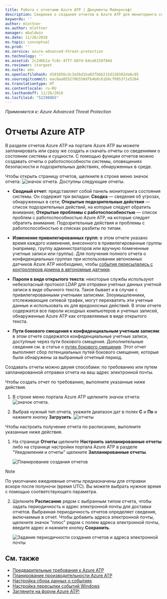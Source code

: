 ```yaml
---
title: Работа с отчетами Azure ATP | Документы Майкрософт
description: Сведения о создания отчетов в Azure ATP для мониторинга сети.
keywords: ''
author: mlottner
ms.author: mlottner
manager: mbaldwin
ms.date: 11/26/2018
ms.topic: conceptual
ms.prod: ''
ms.service: azure-advanced-threat-protection
ms.technology: ''
ms.assetid: 2c2d6b1a-fc8c-4ff7-b07d-64ce6159f84d
ms.reviewer: itargoet
ms.suite: ems
ms.openlocfilehash: d101856cdc3a5bd1ba02fbbb215d120382da6c05
ms.sourcegitcommit: eac0aa855270b550dfb4b8c61b9cf0953f1e5204
ms.translationtype: HT
ms.contentlocale: ru-RU
ms.lasthandoff: 11/26/2018
ms.locfileid: "52298065"
---
```

*Применяется к: Azure Advanced Threat Protection*


# <a name="azure-atp-reports"></a>Отчеты Azure ATP

В разделе отчетов Azure ATP на портале Azure ATP вы можете запланировать или сразу же создать и скачать отчеты со сведениями о состоянии системы и сущности. С помощью функции отчетов можно создавать отчеты о работоспособности системы, оповещениях безопасности и подозрительных действиях, обнаруженных в среде.


Чтобы открыть страницу отчетов, щелкните в строке меню значок отчета: ![значок отчета](./media/atp-report-icon.png).
Доступны следующие отчеты. 

- **Сводный отчет**: представляет собой панель мониторинга состояния системы. Он содержит три вкладки: **Сводка** — сведения об угрозах, обнаруженных в сети; **Открытые подозрительные действия** — список подозрительных действий, на которые следует обратить внимание; **Открытые проблемы с работоспособностью** — список проблем с работоспособностью Azure ATP, на которые следует обратить внимание. Подозрительные действия и проблемы с работоспособностью в списках разбиты по типам. 

- **Изменение привилегированных групп**: в этом отчете указано время каждого изменения, внесенного в привилегированные группы (например, группу администраторов или вручную помеченные учетные записи или группы). Для получения полного отчета о конфиденциальных группах при использовании автономных датчиков Azure ATP необходимо, чтобы [события пересылались с контроллеров домена в автономные датчики](configure-event-forwarding.md). 

- **Пароли в виде открытого текста**: некоторые службы используют небезопасный протокол LDAP для отправки учетных данных учетной записи в виде обычного текста. Такое бывает и в случае с привилегированными учетными записями. Злоумышленники, отслеживающие сетевой трафик, могут перехватить эти учетные данные и использовать их для вредоносных действий. В этом отчете содержатся все пароли исходных компьютеров и учетных записей, обнаруженные Azure ATP как отправляемые в виде открытого текста. 

- **Пути бокового смещения к конфиденциальным учетным записям**: в этом отчете содержатся конфиденциальные учетные записи, доступные через пути бокового смещения. Дополнительные сведения см. в статье о [путях бокового смещения](use-case-lateral-movement-path.md). Этот отчет выполняет сбор потенциальных путей бокового смещения, которые были обнаружены за выбранный отчетный период. 

Создавать отчеты можно двумя способами: по требованию или путем запланированной отправки отчета на ваш адрес электронной почты.

Чтобы создать отчет по требованию, выполните указанные ниже действия.

1. В строке меню портала Azure ATP щелкните значок отчета: ![значок отчета](./media/atp-report-icon.png).

2. Выбрав нужный тип отчета, укажите диапазон дат в полях **С** и **По** и нажмите кнопку **Загрузить**. 
 ![отчеты](./media/reports.png)

Чтобы настроить получение отчета по расписанию, выполните указанные ниже действия.
 
1. На странице **Отчеты** щелкните **Настроить запланированные отчеты** либо на странице настройки портала Azure ATP в разделе "Уведомления и отчеты" щелкните **Запланированные отчеты**.

   ![Планирование создания отчетов](./media/atp-sched-reports.png)
 
 > [!NOTE]
 > По умолчанию ежедневные отчеты предназначены для отправки вскоре после полуночи (время UTC). Вы можете выбрать нужное время с помощью соответствующего параметра. 

2. Щелкните **Расписание** рядом с выбранным типом отчета, чтобы задать периодичность и адрес электронной почты для доставки отчетов. Выбранная периодичность отчетов определяет сведения, включаемые в отчет. Чтобы добавить адреса электронной почты, щелкните значок "плюс" рядом с полем адреса электронной почты, введите адрес и нажмите кнопку **Сохранить**.

   ![Задание периодичности создания отчетов и адреса электронной почты](./media/sched-report1.png)


## <a name="see-also"></a>См. также
- [Предварительные требования к Azure ATP](atp-prerequisites.md)
- [Планирование производительности Azure ATP](atp-capacity-planning.md)
- [Настройка сбора данных о событиях](configure-event-collection.md)
- [Настройка пересылки событий Windows](configure-event-forwarding.md#configuring-windows-event-forwarding)
- [Загляните на форум Azure ATP!](https://aka.ms/azureatpcommunity)